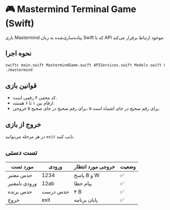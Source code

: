 # 🎮 Mastermind Terminal Game (Swift)

بازی Mastermind پیاده‌سازی‌شده به زبان Swift که با API موجود ارتباط برقرار می‌کند.

## نحوه اجرا

```bash
swiftc main.swift MastermindGame.swift APIServices.swift Models.swift Utilities.swift -o mastermind
./mastermind
```

## قوانین بازی
- کد مخفی ۴ رقمی است.
- ارقام بین ۱ تا ۶ هستند.
- خروجی `B` برای رقم صحیح در جای صحیح، `W` برای رقم صحیح در جای اشتباه است.

## خروج از بازی
در هر مرحله می‌توانید `exit` تایپ کنید.

## تست دستی

| مورد تست | ورودی | خروجی مورد انتظار | وضعیت |
|----------|-------|--------------------|--------|
| حدس معتبر | 1234 | پاسخ B و W | ✅ |
| ورودی نامعتبر | 12ab | پیام خطا | ✅ |
| حدس برنده | حدس درست | ۴ B | ✅ |
| خروج | exit | پایان برنامه | ✅ |